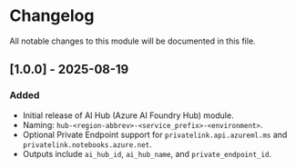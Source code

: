 # Changelog

All notable changes to this module will be documented in this file.

## [1.0.0] - 2025-08-19
### Added
- Initial release of AI Hub (Azure AI Foundry Hub) module.
- Naming: `hub-<region-abbrev>-<service_prefix>-<environment>`.
- Optional Private Endpoint support for `privatelink.api.azureml.ms` and `privatelink.notebooks.azure.net`.
- Outputs include `ai_hub_id`, `ai_hub_name`, and `private_endpoint_id`.


